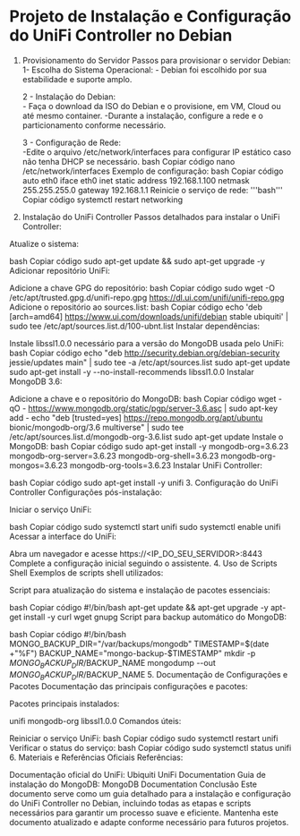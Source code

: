 
# Projeto de Instalação e Configuração do UniFi Controller no Debian

1. Provisionamento do Servidor
Passos para provisionar o servidor Debian:
    1- Escolha do Sistema Operacional: 
        - Debian foi escolhido por sua estabilidade e suporte amplo.

    2 - Instalação do Debian:   
            - Faça o download da ISO do Debian e o provisione, em VM, Cloud ou até mesmo container.
            -Durante a instalação, configure a rede e o particionamento conforme necessário.

    3 - Configuração de Rede:   
            -Edite o arquivo /etc/network/interfaces para configurar IP estático caso não tenha DHCP se necessário.
    bash
    Copiar código
    nano /etc/network/interfaces
    Exemplo de configuração:
    bash
    Copiar código
    auto eth0
    iface eth0 inet static
        address 192.168.1.100
        netmask 255.255.255.0
        gateway 192.168.1.1
    Reinicie o serviço de rede:
    '''bash'''
    Copiar código
    systemctl restart networking
2. Instalação do UniFi Controller
Passos detalhados para instalar o UniFi Controller:

Atualize o sistema:

bash
Copiar código
sudo apt-get update && sudo apt-get upgrade -y
Adicionar repositório UniFi:

Adicione a chave GPG do repositório:
bash
Copiar código
sudo wget -O /etc/apt/trusted.gpg.d/unifi-repo.gpg https://dl.ui.com/unifi/unifi-repo.gpg
Adicione o repositório ao sources.list:
bash
Copiar código
echo 'deb [arch=amd64] https://www.ui.com/downloads/unifi/debian stable ubiquiti' | sudo tee /etc/apt/sources.list.d/100-ubnt.list
Instalar dependências:

Instale libssl1.0.0 necessário para a versão do MongoDB usada pelo UniFi:
bash
Copiar código
echo "deb http://security.debian.org/debian-security jessie/updates main" | sudo tee -a /etc/apt/sources.list
sudo apt-get update
sudo apt-get install -y --no-install-recommends libssl1.0.0
Instalar MongoDB 3.6:

Adicione a chave e o repositório do MongoDB:
bash
Copiar código
wget -qO - https://www.mongodb.org/static/pgp/server-3.6.asc | sudo apt-key add -
echo "deb [trusted=yes] https://repo.mongodb.org/apt/ubuntu bionic/mongodb-org/3.6 multiverse" | sudo tee /etc/apt/sources.list.d/mongodb-org-3.6.list
sudo apt-get update
Instale o MongoDB:
bash
Copiar código
sudo apt-get install -y mongodb-org=3.6.23 mongodb-org-server=3.6.23 mongodb-org-shell=3.6.23 mongodb-org-mongos=3.6.23 mongodb-org-tools=3.6.23
Instalar UniFi Controller:

bash
Copiar código
sudo apt-get install -y unifi
3. Configuração do UniFi Controller
Configurações pós-instalação:

Iniciar o serviço UniFi:

bash
Copiar código
sudo systemctl start unifi
sudo systemctl enable unifi
Acessar a interface do UniFi:

Abra um navegador e acesse https://<IP_DO_SEU_SERVIDOR>:8443
Complete a configuração inicial seguindo o assistente.
4. Uso de Scripts Shell
Exemplos de scripts shell utilizados:

Script para atualização do sistema e instalação de pacotes essenciais:

bash
Copiar código
#!/bin/bash
apt-get update && apt-get upgrade -y
apt-get install -y curl wget gnupg
Script para backup automático do MongoDB:

bash
Copiar código
#!/bin/bash
MONGO_BACKUP_DIR="/var/backups/mongodb"
TIMESTAMP=$(date +"%F")
BACKUP_NAME="mongo-backup-$TIMESTAMP"
mkdir -p $MONGO_BACKUP_DIR/$BACKUP_NAME
mongodump --out $MONGO_BACKUP_DIR/$BACKUP_NAME
5. Documentação de Configurações e Pacotes
Documentação das principais configurações e pacotes:

Pacotes principais instalados:

unifi
mongodb-org
libssl1.0.0
Comandos úteis:

Reiniciar o serviço UniFi:
bash
Copiar código
sudo systemctl restart unifi
Verificar o status do serviço:
bash
Copiar código
sudo systemctl status unifi
6. Materiais e Referências Oficiais
Referências:

Documentação oficial do UniFi: Ubiquiti UniFi Documentation
Guia de instalação do MongoDB: MongoDB Documentation
Conclusão
Este documento serve como um guia detalhado para a instalação e configuração do UniFi Controller no Debian, incluindo todas as etapas e scripts necessários para garantir um processo suave e eficiente. Mantenha este documento atualizado e adapte conforme necessário para futuros projetos.